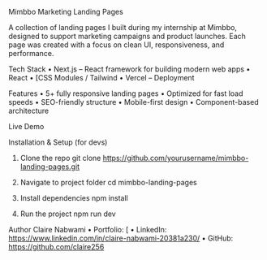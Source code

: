 Mimbbo Marketing Landing Pages

A collection of landing pages I built during my internship at Mimbbo, designed to support marketing campaigns and product launches. Each page was created with a focus on clean UI, responsiveness, and performance.

Tech Stack
	•	Next.js – React framework for building modern web apps
	•	React
	•	[CSS Modules / Tailwind
	•	Vercel – Deployment

Features
	•	5+ fully responsive landing pages
	•	Optimized for fast load speeds
	•	SEO-friendly structure
	•	Mobile-first design
	•	Component-based architecture

Live Demo


Installation & Setup (for devs)
1. Clone the repo
git clone https://github.com/yourusername/mimbbo-landing-pages.git

2. Navigate to project folder
cd mimbbo-landing-pages

3. Install dependencies
npm install

4. Run the project
npm run dev

Author
Claire Nabwami
	•	Portfolio: [
	•	LinkedIn: https://www.linkedin.com/in/claire-nabwami-20381a230/
	•	GitHub: https://github.com/claire256
